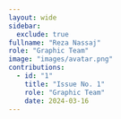 ```yaml
---
layout: wide
sidebar:
  exclude: true
fullname: "Reza Nassaj"
role: "Graphic Team"
image: "images/avatar.png"
contributions:
  - id: "1"
    title: "Issue No. 1"
    role: "Graphic Team"
    date: 2024-03-16
---
```

